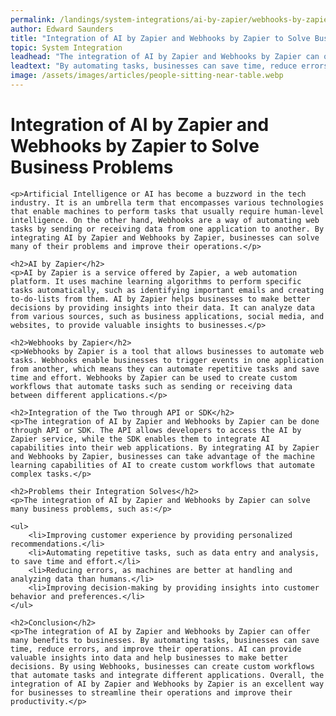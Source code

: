 ```yaml
---
permalink: /landings/system-integrations/ai-by-zapier/webhooks-by-zapier
author: Edward Saunders
title: "Integration of AI by Zapier and Webhooks by Zapier to Solve Business Problems"
topic: System Integration
leadhead: "The integration of AI by Zapier and Webhooks by Zapier can offer many benefits to businesses"
leadtext: "By automating tasks, businesses can save time, reduce errors, and improve their operations. AI can provide valuable insights into data and help businesses to make better decisions. By using Webhooks, businesses can create custom workflows that automate tasks and integrate different applications. Overall, the integration of AI by Zapier and Webhooks by Zapier is an excellent way for businesses to streamline their operations and improve their productivity."
image: /assets/images/articles/people-sitting-near-table.webp
---
```

<div class="arttext">	<h1>Integration of AI by Zapier and Webhooks by Zapier to Solve Business Problems</h1>

	<p>Artificial Intelligence or AI has become a buzzword in the tech industry. It is an umbrella term that encompasses various technologies that enable machines to perform tasks that usually require human-level intelligence. On the other hand, Webhooks are a way of automating web tasks by sending or receiving data from one application to another. By integrating AI by Zapier and Webhooks by Zapier, businesses can solve many of their problems and improve their operations.</p>

	<h2>AI by Zapier</h2>
	<p>AI by Zapier is a service offered by Zapier, a web automation platform. It uses machine learning algorithms to perform specific tasks automatically, such as identifying important emails and creating to-do-lists from them. AI by Zapier helps businesses to make better decisions by providing insights into their data. It can analyze data from various sources, such as business applications, social media, and websites, to provide valuable insights to businesses.</p>

	<h2>Webhooks by Zapier</h2>
	<p>Webhooks by Zapier is a tool that allows businesses to automate web tasks. Webhooks enable businesses to trigger events in one application from another, which means they can automate repetitive tasks and save time and effort. Webhooks by Zapier can be used to create custom workflows that automate tasks such as sending or receiving data between different applications.</p>

	<h2>Integration of the Two through API or SDK</h2>
	<p>The integration of AI by Zapier and Webhooks by Zapier can be done through API or SDK. The API allows developers to access the AI by Zapier service, while the SDK enables them to integrate AI capabilities into their web applications. By integrating AI by Zapier and Webhooks by Zapier, businesses can take advantage of the machine learning capabilities of AI to create custom workflows that automate complex tasks.</p>

	<h2>Problems their Integration Solves</h2>
	<p>The integration of AI by Zapier and Webhooks by Zapier can solve many business problems, such as:</p>

	<ul>
		<li>Improving customer experience by providing personalized recommendations.</li>
		<li>Automating repetitive tasks, such as data entry and analysis, to save time and effort.</li>
		<li>Reducing errors, as machines are better at handling and analyzing data than humans.</li>
		<li>Improving decision-making by providing insights into customer behavior and preferences.</li>
	</ul>

	<h2>Conclusion</h2>
	<p>The integration of AI by Zapier and Webhooks by Zapier can offer many benefits to businesses. By automating tasks, businesses can save time, reduce errors, and improve their operations. AI can provide valuable insights into data and help businesses to make better decisions. By using Webhooks, businesses can create custom workflows that automate tasks and integrate different applications. Overall, the integration of AI by Zapier and Webhooks by Zapier is an excellent way for businesses to streamline their operations and improve their productivity.</p>

</div>